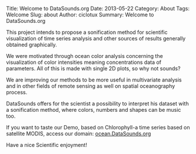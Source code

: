 Title: Welcome to DataSounds.org
Date: 2013-05-22 
Category: About
Tags: Welcome
Slug: about
Author: ciclotux
Summary: Welcome to DataSounds.org


This project intends to propose a sonification method for 
scientific visualization of time series analysis and other 
sources of results generally obtained graphically.

We were motivated through ocean color analysis concerning 
the visualization of color intensities meaning concentrations 
data of parameters. 
All of this is made with single 2D plots, so why not sounds?

We are improving our methods to be more useful in multivariate 
analysis and in other fields of remote sensing as well on spatial 
oceanography process.

DataSounds offers for the scientist a possibility to interpret his 
dataset with a sonification method, where colors, numbers and shapes 
can be music too.

If you want to taste our Demo, based on Chlorophyll-a time series 
based on satellite MODIS, access our domain: [ocean.DataSounds.org](http://ocean.datasounds.org)

Have a nice Scientific enjoyment!
